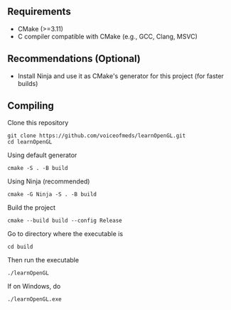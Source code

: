 ## Requirements
- CMake (>=3.11)
- C compiler compatible with CMake (e.g., GCC, Clang, MSVC)

## Recommendations (Optional)
- Install Ninja and use it as CMake's generator for this project (for faster
builds)

## Compiling
Clone this repository
```
git clone https://github.com/voiceofmeds/learnOpenGL.git
cd learnOpenGL
```

Using default generator
```
cmake -S . -B build
```
Using Ninja (recommended)
```
cmake -G Ninja -S . -B build
```

Build the project
```
cmake --build build --config Release
```

Go to directory where the executable is
```
cd build
```
Then run the executable
```
./learnOpenGL
```
If on Windows, do
```
./learnOpenGL.exe
```
